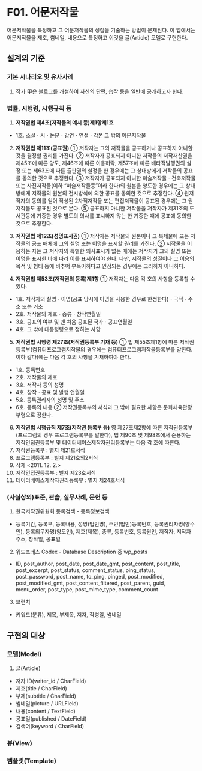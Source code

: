 # F01. 어문저작물
어문저작물을 특정하고 그 어문저작물의 성질을 기술하는 방법이 문제된다. 이 앱에서는 어문저작물을 제호, 썸네일, 내용으로 특정하고 이것을 글(Article) 모델로 구현한다.

## 설계의 기준
### 기본 시나리오 및 유사사례
1. 작가 甲은 블로그를 개설하여 자신의 단편, 습작 등을 일반에 공개하고자 한다.

### 법률, 시행령, 시행규칙 등
1. **저작권법 제4조(저작물의 예시 등)제1항제1호**
* 1호. 소설ㆍ시ㆍ논문ㆍ강연ㆍ연설ㆍ각본 그 밖의 어문저작물

2. **저작권법 제11조(공표권)**
① 저작자는 그의 저작물을 공표하거나 공표하지 아니할 것을 결정할 권리를 가진다.
② 저작자가 공표되지 아니한 저작물의 저작재산권을 제45조에 따른 양도, 제46조에 따른 이용허락, 제57조에 따른 배타적발행권의 설정 또는 제63조에 따른 출판권의 설정을 한 경우에는 그 상대방에게 저작물의 공표를 동의한 것으로 추정한다.
③ 저작자가 공표되지 아니한 미술저작물ㆍ건축저작물 또는 사진저작물(이하 “미술저작물등”이라 한다)의 원본을 양도한 경우에는 그 상대방에게 저작물의 원본의 전시방식에 의한 공표를 동의한 것으로 추정한다.
④ 원저작자의 동의를 얻어 작성된 2차적저작물 또는 편집저작물이 공표된 경우에는 그 원저작물도 공표된 것으로 본다.
⑤ 공표하지 아니한 저작물을 저작자가 제31조의 도서관등에 기증한 경우 별도의 의사를 표시하지 않는 한 기증한 때에 공표에 동의한 것으로 추정한다.

3. **저작권법 제12조(성명표시권)**
① 저작자는 저작물의 원본이나 그 복제물에 또는 저작물의 공표 매체에 그의 실명 또는 이명을 표시할 권리를 가진다.
② 저작물을 이용하는 자는 그 저작자의 특별한 의사표시가 없는 때에는 저작자가 그의 실명 또는 이명을 표시한 바에 따라 이를 표시하여야 한다. 다만, 저작물의 성질이나 그 이용의 목적 및 형태 등에 비추어 부득이하다고 인정되는 경우에는 그러하지 아니하다.

4. **저작권법 제53조(저작권의 등록)제1항**
① 저작자는 다음 각 호의 사항을 등록할 수 있다.
* 1호. 저작자의 실명ㆍ이명(공표 당시에 이명을 사용한 경우로 한정한다)ㆍ국적ㆍ주소 또는 거소
* 2호. 저작물의 제호ㆍ종류ㆍ창작연월일
* 3호. 공표의 여부 및 맨 처음 공표된 국가ㆍ공표연월일
* 4호. 그 밖에 대통령령으로 정하는 사항

5. **저작권법 시행령 제27조(저작권등록부 기재 등)**
① 법 제55조제1항에 따른 저작권등록부(컴퓨터프로그램저작물의 경우에는 컴퓨터프로그램저작물등록부를 말한다. 이하 같다)에는 다음 각 호의 사항을 기재하여야 한다.
* 1호. 등록번호
* 2호. 저작물의 제호
* 3호. 저작자 등의 성명
* 4호. 창작ㆍ공표 및 발행 연월일
* 5호. 등록권리자의 성명 및 주소
* 6호. 등록의 내용
② 저작권등록부의 서식과 그 밖에 필요한 사항은 문화체육관광부령으로 정한다.

6. **저작권법 시행규칙 제7조(저작권 등록부 등)**
영 제27조제2항에 따른 저작권등록부(프로그램의 경우 프로그램등록부를 말한다), 법 제90조 및 제98조에서 준용하는 저작인접권등록부 및 데이터베이스제작자권리등록부는 다음 각 호에 따른다.
1. 저작권등록부 : 별지 제21호서식
2. 프로그램등록부 : 별지 제21호의2서식
3. 삭제 <2011. 12. 2.>
4. 저작인접권등록부 : 별지 제23호서식
5. 데이터베이스제작자권리등록부 : 별지 제24호서식

### (사실상의)표준, 관습, 실무사례, 문헌 등
1. 한국저작권위원회 등록검색 - 등록정보검색
* 등록기간, 등록부, 등록내용, 성명(법인명), 주민(법인)등록번호, 등록권리자명(양수인), 등록의무자명(양도인), 제호(제목), 종류, 등록번호, 등록원인, 저작자, 저작자 주소, 창작일, 공표일

2. 워드프레스 Codex - Database Description 중 wp_posts
* ID, post_author, post_date, post_date_gmt, post_content, post_title, post_excerpt, post_status, comment_status, ping_status, post_password, post_name, to_ping, pinged, post_modified, post_modified_gmt, post_content_filtered, post_parent, guid, menu_order, post_type, post_mime_type, comment_count

3. 브런치
* 키워드(분류), 제목, 부제목, 저자, 작성일, 썸네일

## 구현의 대상
### 모델(Model)
1. 글(Article)
* 저자 ID(writer_id / CharField)
* 제호(title / CharField)
* 부제(subtitle / CharField)
* 썸네일(picture / URLField)
* 내용(content / TextField)
* 공표일(published / DateField)
* 검색어(keyword / CharField)

### 뷰(View)
### 템플릿(Template)